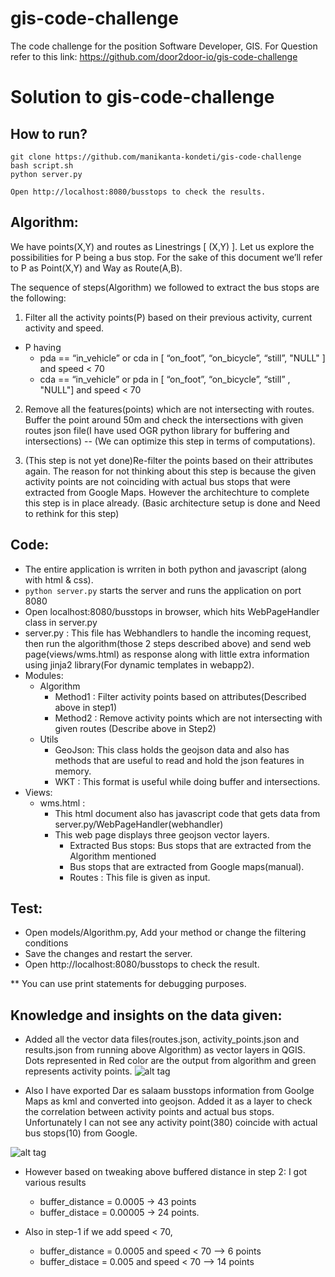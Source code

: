 # gis-code-challenge
The code challenge for the position Software Developer, GIS. For Question refer to this link: https://github.com/door2door-io/gis-code-challenge

# Solution to gis-code-challenge

## How to run?
```
git clone https://github.com/manikanta-kondeti/gis-code-challenge
bash script.sh 
python server.py

Open http://localhost:8080/busstops to check the results.
```


## Algorithm:
We have points(X,Y) and routes as Linestrings [ (X,Y) ]. Let us explore the possibilities for P being a bus stop. For the sake of this document we’ll refer to P as Point(X,Y) and Way as Route(A,B).

  The sequence of steps(Algorithm) we followed to extract the bus stops are the following:
1. Filter all the activity points(P) based on their previous activity, current activity and speed.
  * P having
	  * pda == “in_vehicle”  or cda in [ “on_foot”, “on_bicycle”, “still”, "NULL" ] and speed < 70
    * cda == “in_vehicle”  or pda in [ “on_foot”, “on_bicycle”, “still” , "NULL"] and speed < 70

2. Remove all the features(points) which are not intersecting with routes. Buffer the point around 50m and check the intersections with given routes json file(I have used OGR python library for buffering and intersections) -- (We can optimize this step in terms of computations).

3. (This step is not yet done)Re-filter the points based on their attributes again. The reason for not thinking about this step is because the given activity points are not coinciding with actual bus stops that were extracted from Google Maps. However the architechture to complete this step is in place already.
   (Basic architecture setup is done and Need to rethink for this step)

## Code: 

* The entire application is wrriten in both python and javascript (along with html & css).
* `python server.py` starts the server and runs the application on port 8080 
* Open localhost:8080/busstops  in browser, which hits WebPageHandler class in server.py
* server.py : This file has Webhandlers to handle the incoming request, then run the algorithm(those 2 steps described above) and send web page(views/wms.html) as response along with little extra information using jinja2 library(For dynamic templates in webapp2).
* Modules:
  * Algorithm
  	* Method1 : Filter activity points based on attributes(Described above in step1) 
  	* Method2 : Remove activity points  which are not intersecting with given routes (Describe above in Step2) 
  * Utils
  	* GeoJson: This class holds the geojson data and also has methods that are useful to read and hold the json features in memory.
  	* WKT : This format is useful while doing buffer and intersections.  
* Views:
  * wms.html :
    * This html document also has javascript code that gets data from server.py/WebPageHandler(webhandler)
    * This web page displays three geojson vector layers.
      * Extracted Bus stops: Bus stops  that are extracted from the Algorithm mentioned
      * Bus stops that are extracted from Google maps(manual).
      * Routes : This file is given as input.

## Test: 
* Open models/Algorithm.py, Add your method or change the filtering conditions
* Save the changes and restart the server.
* Open http://localhost:8080/busstops to check the result.

** You can use print statements for debugging purposes.

## Knowledge and insights on the data given:


* Added all the vector data files(routes.json, activity_points.json and results.json from running above Algorithm) as vector layers in QGIS. Dots represented in Red color are the output from algorithm and green represents activity points.
![alt tag](https://postimg.org/image/b4df5sipr/)

* Also I have exported Dar es salaam busstops information from Goolge Maps as kml and converted into geojson. Added it as a layer to check the correlation between activity points and actual bus stops. Unfortunately I can not see any activity point(380) coincide with actual bus stops(10) from Google.

![alt tag](https://postimg.org/image/c8mhosit3/)


* However based on tweaking above buffered distance in step 2: I got various results
  * buffer_distance = 0.0005   -> 43 points
  * buffer_distace = 0.00005   -> 24 points.

* Also in step-1 if we add speed < 70, 
  * buffer_distance = 0.0005 and speed < 70 --> 6 points 
  * buffer_distace = 0.005 and speed < 70 --> 14 points


  